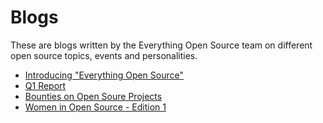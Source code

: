 # Blogs
These are blogs written by the Everything Open Source team on different open source topics, events and personalities.

- [Introducing "Everything Open Source"](https://mesrenyamedogbe.hashnode.dev/introducing-everything-open-source-by-mesrenyame)
- [Q1 Report](https://mesrenyamedogbe.hashnode.dev/everything-open-source-how-did-q1-go)
- [Bounties on Open Soure Projects](https://mesrenyamedogbe.hashnode.dev/bounties-on-open-source-projects-yes-you-read-it-right)
- [Women in Open Source - Edition 1](https://mesrenyamedogbe.hashnode.dev/women-in-open-source)
